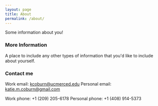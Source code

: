 ```yaml
---
layout: page
title: About
permalink: /about/
---
```


Some information about you!

### More Information

A place to include any other types of information that you'd like to include about yourself.

### Contact me

Work email: [kcoburn@ucmerced.edu](mailto:kcoburn@ucmerced.edu)
Personal email: [katie.m.coburn@gmail.com](mailto:katie.m.coburn@gmail.com)

Work phone: +1 (209) 205-6178
Personal phone: +1 (408) 914-5373
